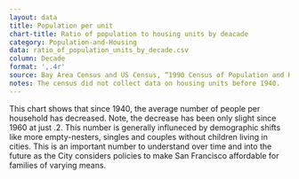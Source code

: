 ```yaml
---
layout: data
title: Population per unit
chart-title: Ratio of population to housing units by deacade
category: Population-and-Housing
data: ratio_of_population_units_by_decade.csv
column: Decade
format: ',.4r'
source: Bay Area Census and US Census, “1990 Census of Population and Housing (1990 CPH)”.
notes: The census did not collect data on housing units before 1940.
---
```


This chart shows that since 1940, the average number of people per household has decreased. Note, the decrease has been only slight since 1960 at just .2. This number is generally influneced by demographic shifts like more empty-nesters, singles and couples without children living in cities. This is an important number to understand over time and into the future as the City considers policies to make San Francisco affordable for families of varying means.